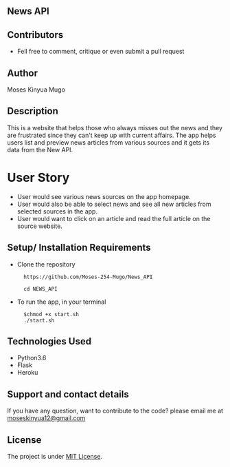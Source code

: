 ## News API

## Contributors
* Fell free to comment, critique or even submit a pull request

## Author
Moses Kinyua Mugo

## Description
This is a website that helps those who always misses out the news and they are frustrated since they can't keep up with current affairs. The app helps users list and preview news articles from various sources and it gets its data from the New API.

# User Story

* User would see various news sources on the app homepage.
* User would also be able to select news and see all new articles from selected sources in the app.
* User would want to click on an article and read the full article on the source website.

## Setup/ Installation Requirements
* Clone the repository

        https://github.com/Moses-254-Mugo/News_API

        cd NEWS_API
* To run the app, in your terminal

        $chmod +x start.sh
        ./start.sh

## Technologies Used
* Python3.6
* Flask
* Heroku

## Support and contact details
If you have any question, want to contribute to the code? please email me at moseskinyua12@gmail.com 

## License
The project is under [MIT License](LICENSE).